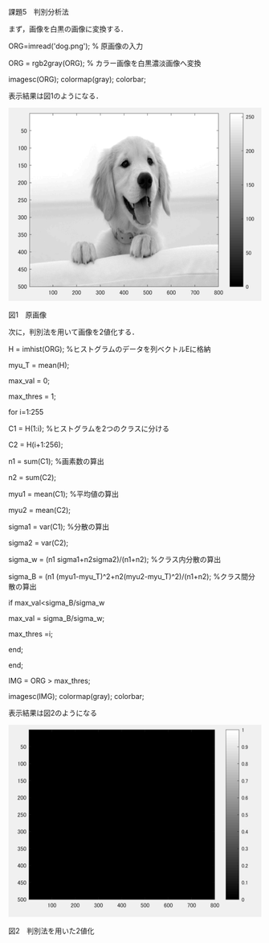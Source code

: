 課題5　判別分析法



まず，画像を白黒の画像に変換する．

ORG=imread('dog.png'); % 原画像の入力

ORG = rgb2gray(ORG); % カラー画像を白黒濃淡画像へ変換

imagesc(ORG); colormap(gray); colorbar;

表示結果は図1のようになる．

![](https://github.com/zakoji/gazousyori-repot/blob/master/image/dog5-1.png)

図1　原画像

次に，判別法を用いて画像を2値化する．

H = imhist(ORG); %ヒストグラムのデータを列ベクトルEに格納

myu_T = mean(H);

max_val = 0;

max_thres = 1;

for i=1:255

C1 = H(1:i); %ヒストグラムを2つのクラスに分ける

C2 = H(i+1:256);

n1 = sum(C1); %画素数の算出

n2 = sum(C2);

myu1 = mean(C1); %平均値の算出

myu2 = mean(C2);

sigma1 = var(C1); %分散の算出

sigma2 = var(C2);

sigma_w = (n1 sigma1+n2sigma2)/(n1+n2); %クラス内分散の算出

sigma_B = (n1 (myu1-myu_T)^2+n2(myu2-myu_T)^2)/(n1+n2); %クラス間分散の算出

if max_val<sigma_B/sigma_w

max_val = sigma_B/sigma_w;

max_thres =i;

end;

end;

IMG = ORG > max_thres;

imagesc(IMG); colormap(gray); colorbar;

表示結果は図2のようになる

![](https://github.com/zakoji/gazousyori-repot/blob/master/image/dog5-2.png)

図2　判別法を用いた2値化
